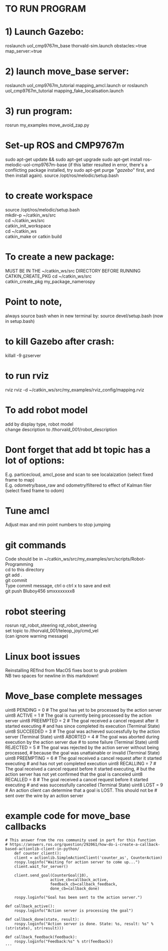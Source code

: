 
# TO RUN PROGRAM

# 1) Launch Gazebo:
roslaunch uol_cmp9767m_base thorvald-sim.launch obstacles:=true map_server:=true



# 2) launch move_base server:
roslaunch uol_cmp9767m_tutorial mapping_amcl.launch
or 
roslaunch uol_cmp9767m_tutorial mapping_fake_localisation.launch



# 3) run program:
rosrun my_examples move_avoid_zap.py



# Set-up ROS and CMP9767m

sudo apt-get update && sudo apt-get upgrade
sudo apt-get install ros-melodic-uol-cmp9767m-base 
(if this latter resulted in error, there's a conflicting package installed, try sudo apt-get purge "*gazebo*" first, and then install again). 
source /opt/ros/melodic/setup.bash


# to create workspace
source /opt/ros/melodic/setup.bash  
mkdir–p ~/catkin_ws/src  
cd ~/catkin_ws/src  
catkin_init_workspace  
cd ~/catkin_ws  
catkin_make or catkin build  

# To create a new package:
MUST BE IN THE ~/catkin_ws/src DIRECTORY BEFORE RUNNING CATKIN_CREATE_PKG
cd ~/catkin_ws/src  
catkin_create_pkg my_package_namerospy  

# Point to note, 
always source bash when in new terminal by: 
source devel/setup.bash  (now in setup.bash)

# to kill Gazebo after crash:  
killall -9 gzserver  

# to run rviz
rviz rviz -d ~/catkin_ws/src/my_examples/rviz_config/mapping.rviz


# To add robot model  
add by display type, robot model  
change description to /thorvald_001/robot_description  

# Dont forget that add bt topic has a lot of options:  
E.g.  particecloud, amcl_pose and scan to see localaization (select fixed frame to map)  
E.g. odometry/base_raw and odometry/filtered to effect of Kalman filer (select fixed frame to odom)

# Tune amcl
Adjust max and min point numbers to stop jumping


# git commands
Code should be in ~/catkin_ws/src/my_examples/src/scripts/Robot-Programming  
cd to this directory  
git add .  
git commit  
Type commit message, ctrl o ctrl x to save and exit  
git push Bluboy456  smxxxxxxxx8  

# robot steering 
rosrun rqt_robot_steering rqt_robot_steering  
set topic to /thorvald_001/teleop_joy/cmd_vel  
(can ignore warning message)  

  
# Linux boot issues
Reinstalling REfInd from MacOS fixes boot to grub problem  
NB two spaces for newline in this markdown!  


# Move_base complete messages

uint8 PENDING         = 0   # The goal has yet to be processed by the action server
uint8 ACTIVE          = 1   # The goal is currently being processed by the action server
uint8 PREEMPTED       = 2   # The goal received a cancel request after it started executing
                            #   and has since completed its execution (Terminal State)
uint8 SUCCEEDED       = 3   # The goal was achieved successfully by the action server (Terminal State)
uint8 ABORTED         = 4   # The goal was aborted during execution by the action server due
                            #    to some failure (Terminal State)
uint8 REJECTED        = 5   # The goal was rejected by the action server without being processed,
                            #    because the goal was unattainable or invalid (Terminal State)
uint8 PREEMPTING      = 6   # The goal received a cancel request after it started executing
                            #    and has not yet completed execution
uint8 RECALLING       = 7   # The goal received a cancel request before it started executing,
                            #    but the action server has not yet confirmed that the goal is canceled
uint8 RECALLED        = 8   # The goal received a cancel request before it started executing
                            #    and was successfully cancelled (Terminal State)
uint8 LOST            = 9   # An action client can determine that a goal is LOST. This should not be
                            #    sent over the wire by an action server

# example code for move_base callbacks
    # This answer from the ros community used in part for this function
    # https://answers.ros.org/question/292061/how-do-i-create-a-callback-based-actionlib-client-in-python/
        def counter_client():
        client = actionlib.SimpleActionClient('counter_as', CounterAction)
        rospy.loginfo("Waiting for action server to come up...")
        client.wait_for_server()

        client.send_goal(CounterGoal(10),
                        active_cb=callback_active,
                        feedback_cb=callback_feedback,
                        done_cb=callback_done)

        rospy.loginfo("Goal has been sent to the action server.")

    def callback_active():
        rospy.loginfo("Action server is processing the goal")

    def callback_done(state, result):
        rospy.loginfo("Action server is done. State: %s, result: %s" % (str(state), str(result)))

    def callback_feedback(feedback):
        rospy.loginfo("Feedback:%s" % str(feedback))
    '''

